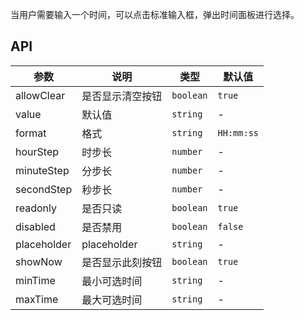 当用户需要输入一个时间，可以点击标准输入框，弹出时间面板进行选择。

## API

| 参数        | 说明             | 类型      | 默认值     |
| ----------- | ---------------- | --------- | ---------- |
| allowClear  | 是否显示清空按钮 | `boolean` | `true`     |
| value       | 默认值           | `string`  | -          |
| format      | 格式             | `string`  | `HH:mm:ss` |
| hourStep    | 时步长           | `number`  | -          |
| minuteStep  | 分步长           | `number`  | -          |
| secondStep  | 秒步长           | `number`  | -          |
| readonly    | 是否只读         | `boolean` | `true`     |
| disabled    | 是否禁用         | `boolean` | `false`    |
| placeholder | placeholder      | `string`  | -          |
| showNow     | 是否显示此刻按钮 | `boolean` | `true`     |
| minTime     | 最小可选时间     | `string`  | -          |
| maxTime     | 最大可选时间     | `string`  | -          |
